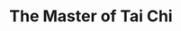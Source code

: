 ---
title:          The Master of Tai Chi
slug:           tmotc

names:
  chinese:      太極
  previous:     Tai Gik
genre:          pre-modern
episodes:       25
broadcast:
  start:        2008-02-24
  end:          2008-03-28
starring:       Vincent Zhao, Raymond Lam, Myolie Wu, Kenneth Ma, Melissa Ng
producer:       Tommy Leung
synopsis:       Orphaned as a child, MO MA (Vincent Zhao) grew up in the country and started learning Tai Chi from his mentor (Lau Siu-Ming) at a very young age. The devastating experience of being abandoned by his mother has left him twisted and full of hatred. To help remove the anger and hatred in Ma’s heart, his mentor finally sacrifices his own life. To express gratitude to his mentor, and to accomplish the will of his father, Ma seeks to pursue the highest level of Tai Chi. He challenges TUEN HIU-SING (Raymond Lam), the leader of the top-ranked Chong Lung Sect, to a contest but is defeated in the end. To beat Sing has then become his only goal. For a girl named YIN CHI-KWAI (Myolie Wu) and the ambitious martial arts master LUI YAU-NGO (Derek Kwok), Ma and Sing get into fights again and again. As Ma is on the road to his dream, the gap between him and his soul-mate SONG CHING (Melissa Ng) is growing wider and wider.
role:           supporting

characters:
  -
    fullname:       Yin Chui-Kiu
    age:            24
    identity:       Daughter of rich family
    appearance:     1-24
    personality:    Gentle with charm, delicate and attractive, fragile, when guys see her they hope to protect her.
    background:     Known as army leader Yin Pak To’s illegitimate daughter, because her biological mother died early, she lived with her father’s family. However, her status in the family is humble, her half sister Ji Kwai treats her as an ordinary maid. Though, she never complained, submissive, she treats Ji Kwai with love as her own biological sister. Towards love relationships, with her mother’s shadow, Chui Kiu persistently longs for an identity, she felt that she must be the first wife and absolutely not the concubine. This is because in her life, she constantly lived under the order of other people. She desires to justifiably become someone’s first wife, owning a family which belongs to herself. In order to achieve this dream, sometimes she’ll not hesitate to use her beauty, hoping to retain a man’s heart.
    happenings:     Because of the military strife during the turbulent times, the army of her father Yin Pak To lost power and Chui Kiu followed the entire family in their escape. Due to mistrusting the information, they fell into the ambush of enemies, causing their parents and younger brother to die. Fortunately, Mo Ma and Mei Fung-Nin came to their rescue in time. She and her half sister Ji Kwai could escape safely.  Kiu, with Ji Kwai tagging along, did not have anyone to depend upon. She was feeling very lost and hoped to find a trustworthy man to rely on, instead of wandering the streets. At this moment, because of an accident, Chui Kiu fell into the river. Fung Nin jumped in to save her. Both of them were drenched throughout, and as Fung Nin could not control his feelings, they had a one-night-stand together. Chui Kiu thought that Fung Nin was a man whom she could depend on for life and also take care of her younger sister, but she was unaware that he already had a fiancee, Song Ching.<br><br>Kiu planned to find a place to settle down with Ji Kwai, but the latter was obsessed with revenge, and Chui Kiu could not stop her. Fearing to lose her only kin left, she devised a plan to trick Mo Ma into taking revenge on Ji Kwai’s behalf. However unexpectedly, Mo Ma became a murderer because of this, and was sentenced to death. Chui Kiu was guilty over this, but to protect Ji Kwai, she did not care.  Kiu wanted to be Fung Nin’s wife wholeheartedly. After Ji Kwai escaped to Shanghai alone to avoid her marriage agreement, Chui Kiu settled down in the capital with Fung Nin. As she held onto a secret formula of herbal tea from her late mother, she decided to open a snacks stall with Fung Nin to earn their keep.  day, Chui Kiu met Ji Kwai again but discovered that she had already lost her memories, and even became Cheong Lung Sect young master Tuen Hiu-Sing’s cousin. After considering the situation, she felt that Ji Kwai would be safer being with Hiu Sing than reverting to her original identity, thus she pretended not to know Ji Kwai at all. But in actual fact, she was still concerned over her sister’s matters. Later Ji Kwai recollected all her memories and wanted Chui Kiu to keep this secret. Since Ji Kwai was her only kin, she obliged to every request she made, and their relationship improved much more since then.
---